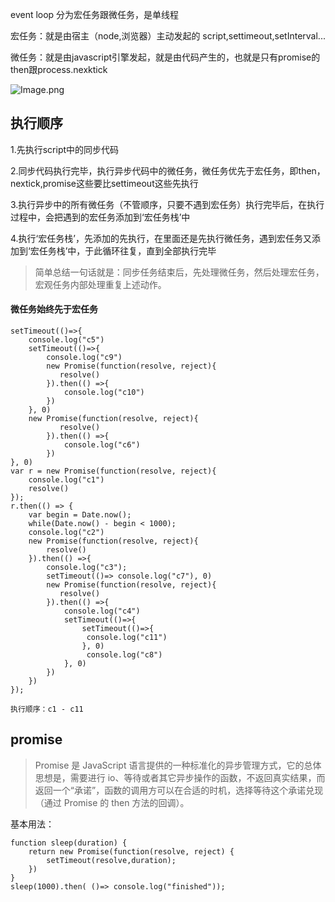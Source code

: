 event loop 分为宏任务跟微任务，是单线程

宏任务：就是由宿主（node,浏览器）主动发起的 script,settimeout,setInterval...

微任务：就是由javascript引擎发起，就是由代码产生的，也就是只有promise的then跟process.nexktick

![Image.png](https://i.loli.net/2021/08/01/DozyCFaQRxHTheW.png)

## 执行顺序
1.先执行script中的同步代码

2.同步代码执行完毕，执行异步代码中的微任务，微任务优先于宏任务，即then，nextick,promise这些要比settimeout这些先执行

3.执行异步中的所有微任务（不管顺序，只要不遇到宏任务）执行完毕后，在执行过程中，会把遇到的宏任务添加到‘宏任务栈’中

4.执行‘宏任务栈’，先添加的先执行，在里面还是先执行微任务，遇到宏任务又添加到‘宏任务栈’中，于此循环往复，直到全部执行完毕

>简单总结一句话就是：同步任务结束后，先处理微任务，然后处理宏任务，宏观任务内部处理重复上述动作。

#### 微任务始终先于宏任务
```
setTimeout(()=>{
    console.log("c5")
    setTimeout(()=>{
        console.log("c9")
        new Promise(function(resolve, reject){
           resolve()
        }).then(() =>{
            console.log("c10")
        })
    }, 0)
    new Promise(function(resolve, reject){
           resolve()
        }).then(() =>{
            console.log("c6")
        })
}, 0)
var r = new Promise(function(resolve, reject){
    console.log("c1")
    resolve()
});
r.then(() => { 
    var begin = Date.now();
    while(Date.now() - begin < 1000);
    console.log("c2") 
    new Promise(function(resolve, reject){
        resolve()
    }).then(() =>{
        console.log("c3");
        setTimeout(()=> console.log("c7"), 0)
        new Promise(function(resolve, reject){
           resolve()
        }).then(() =>{
            console.log("c4")
            setTimeout(()=>{        
                setTimeout(()=>{
                 console.log("c11")
                }, 0)
                 console.log("c8")
            }, 0)
        })
    }) 
});

执行顺序：c1 - c11
```

## promise
>Promise 是 JavaScript 语言提供的一种标准化的异步管理方式，它的总体思想是，需要进行 io、等待或者其它异步操作的函数，不返回真实结果，而返回一个“承诺”，函数的调用方可以在合适的时机，选择等待这个承诺兑现（通过 Promise 的 then 方法的回调）。

基本用法：

```
function sleep(duration) {
    return new Promise(function(resolve, reject) {
        setTimeout(resolve,duration);
    })
}
sleep(1000).then( ()=> console.log("finished"));
```